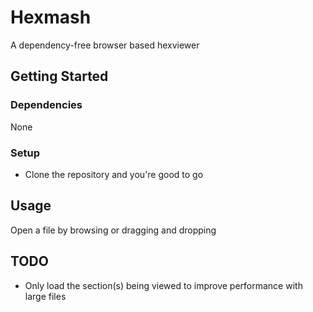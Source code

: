 # Hexmash
A dependency-free browser based hexviewer

Getting Started
------------
### Dependencies
None

### Setup
- Clone the repository and you're good to go

Usage
------------
Open a file by browsing or dragging and dropping

TODO
------------
- Only load the section(s) being viewed to improve performance with large files
